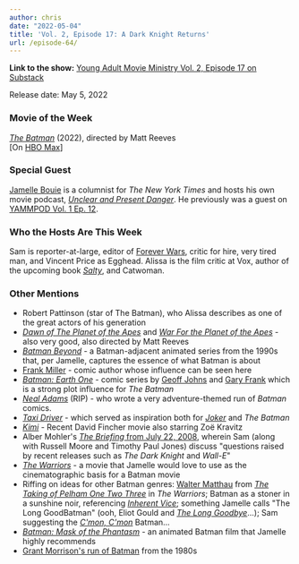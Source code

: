 ```yaml
---
author: chris
date: "2022-05-04"
title: 'Vol. 2, Episode 17: A Dark Knight Returns'
url: /episode-64/
---
```

**Link to the show:** [Young Adult Movie Ministry Vol. 2, Episode 17 on Substack](https://yammpod.substack.com/p/vol-2-ep-17-a-dark-knight-returns) 

Release date: May 5, 2022

### Movie of the Week
[_The Batman_](https://www.imdb.com/title/tt1877830/) (2022), directed by Matt Reeves    
[On  [HBO Max](https://play.hbomax.com/feature/urn:hbo:feature:GYiDbSAmIpMNvYAEAAAAI)]

### Special Guest
[Jamelle Bouie](https://twitter.com/jbouie/) is a columnist for _The New York Times_ and hosts his own movie podcast, [_Unclear and Present Danger_](https://open.spotify.com/show/2vPZPCw5Ov86FCWJfbQahm?si=7dc7b16b9922434a&nd=1). He previously was a guest on [YAMMPOD Vol. 1 Ep. 12](/episode-12/).

### Who the Hosts Are This Week

Sam is reporter-at-large, editor of [Forever Wars](https://foreverwars.substack.com/), critic for hire, very tired man, and Vincent Price as Egghead. Alissa is the film critic at Vox, author of the upcoming book _[Salty](https://www.broadleafbooks.com/store/product/9781506473550/Salty)_, and Catwoman. 

### Other Mentions

- Robert Pattinson (star of The Batman), who Alissa describes as one of the great actors of his generation
- [_Dawn of The Planet of the Apes_](https://www.imdb.com/title/tt2103281/) and [_War For the Planet of the Apes_](https://www.imdb.com/title/tt3450958/) - also very good, also directed by Matt Reeves
- [_Batman Beyond_](https://www.imdb.com/title/tt0147746/) - a Batman-adjacent animated series from the 1990s that, per Jamelle, captures the essence of what Batman is about
- [Frank Miller](https://en.wikipedia.org/wiki/Frank_Miller) - comic author whose influence can be seen here
- [_Batman: Earth One_]([https://en.wikipedia.org/wiki/Batman:_Earth_One) - comic series by [Geoff Johns](https://en.wikipedia.org/wiki/Geoff_Johns) and [Gary Frank](https://en.wikipedia.org/wiki/Gary_Frank_(comics)) which is a strong plot influence for _The Batman_
- [_Neal Adams_](https://en.wikipedia.org/wiki/Neal_Adams) (RIP) - who wrote a very adventure-themed run of _Batman_ comics. 
- [_Taxi Driver_](https://www.imdb.com/title/tt0075314/) - which served as inspiration both for [_Joker_](https://www.imdb.com/title/tt7286456/) and _The Batman_
- [_Kimi_](https://www.imdb.com/title/tt14128670/) - Recent David Fincher movie also starring Zoë Kravitz
- Alber Mohler's [_The Briefing_ from July 22, 2008](https://albertmohler.com/2008/07/22/listening-to-the-culture-at-the-cineplex), wherein Sam (along with Russell Moore and Timothy Paul Jones) discuss "questions raised by recent releases such as _The Dark Knight_ and _Wall-E_"
- [_The Warriors_](https://www.imdb.com/title/tt0080120/) - a movie that Jamelle would love to use as the cinematographic basis for a Batman movie
- Riffing on ideas for other Batman genres: [Walter Matthau](https://www.imdb.com/name/nm0000527/) from [_The Taking of Pelham One Two Three_](https://www.imdb.com/title/tt0072251/?ref_=nm_flmg_act_37) in _The Warriors_; Batman as a stoner in a sunshine noir, referencing [_Inherent Vice_](https://www.imdb.com/title/tt1791528/); something Jamelle calls "The Long GoodBatman" (ooh, Eliot Gould and [_The Long Goodbye_](https://www.imdb.com/title/tt0070334/)...); Sam suggesting the [_C'mon, C'mon_](https://www.imdb.com/title/tt10986222/) Batman...
- [_Batman: Mask of the Phantasm_](https://www.imdb.com/title/tt0106364) - an animated Batman film that Jamelle highly recommends
- [Grant Morrison's run of Batman](https://www.cbr.com/grant-morrison-batman-chronological-order/) from the 1980s

